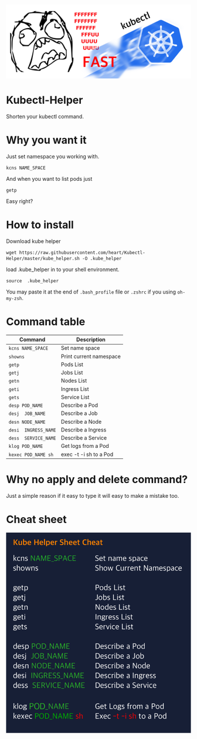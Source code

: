 ![kubectl fast](https://raw.githubusercontent.com/heart/Kubectl-Helper/master/Fast.png)

# Kubectl-Helper
Shorten your kubectl command.

# Why you want it
Just set namespace you working with.
```
kcns NAME_SPACE
```

And when you want to list pods just
```
getp
```
Easy right?


# How to install
Download kube helper
```
wget https://raw.githubusercontent.com/heart/Kubectl-Helper/master/kube_helper.sh -O .kube_helper
```

load .kube_helper in to your shell environment.
```
source  .kube_helper
```
You may paste it at the end of `.bash_profile` file or `.zshrc` if you using `oh-my-zsh`.


# Command table
| Command | Description |
| --- | --- |
| `kcns NAME_SPACE` | Set name space |
| `showns` | Print current namespace |
| `getp` | Pods List |
| `getj` | Jobs List |
| `getn` | Nodes List |
| `geti` | Ingress List |
| `gets` | Service List |
| `desp POD_NAME` | Describe a Pod |
| `desj  JOB_NAME` | Describe a Job |
| `desn NODE_NAME` | Describe a Node |
| `desi  INGRESS_NAME` | Describe a Ingress |
| `dess  SERVICE_NAME` | Describe a Service |
| `klog POD_NAME` | Get logs from a Pod |
| `kexec POD_NAME sh` | exec -t -i sh to a Pod |

# Why no apply and delete command?
Just a simple reason if it easy to type it will easy to make a mistake too.

# Cheat sheet
![kubectl helper cheat sheet](https://raw.githubusercontent.com/heart/Kubectl-Helper/master/CheatSheet.png)

